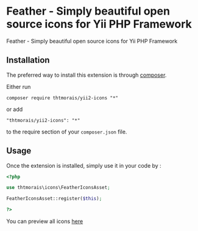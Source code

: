 Feather - Simply beautiful open source icons for Yii PHP Framework
==================================================================
Feather - Simply beautiful open source icons for Yii PHP Framework

Installation
------------

The preferred way to install this extension is through [composer](http://getcomposer.org/download/).

Either run

```
composer require thtmorais/yii2-icons "*"
```

or add

```
"thtmorais/yii2-icons": "*"
```

to the require section of your `composer.json` file.


Usage
-----

Once the extension is installed, simply use it in your code by  :

```php
<?php

use thtmorais\icons\FeatherIconsAsset;

FeatherIconsAsset::register($this);

?>
```

You can preview all icons [here](https://feathericons.com/)